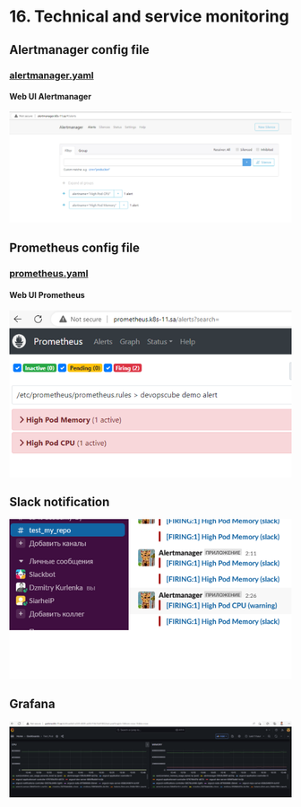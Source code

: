 # 16. Technical and service monitoring

## Alertmanager config file

### [alertmanager.yaml](alertmanager.yaml) 
#### Web UI Alertmanager
![alertmanager](alertmanager.png)


## Prometheus config file

### [prometheus.yaml](prometheus.yaml) 
#### Web UI Prometheus

![prometheus](prometheus.png)

## Slack notification
![slack](slack.png)

## Grafana 

![grafana](grafana.png)